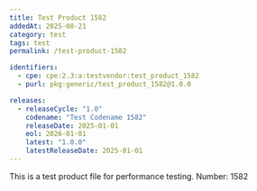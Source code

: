 ```yaml
---
title: Test Product 1582
addedAt: 2025-08-21
category: test
tags: test
permalink: /test-product-1582

identifiers:
  - cpe: cpe:2.3:a:testvendor:test_product_1582
  - purl: pkg:generic/test_product_1582@1.0.0

releases:
  - releaseCycle: "1.0"
    codename: "Test Codename 1582"
    releaseDate: 2025-01-01
    eol: 2026-01-01
    latest: "1.0.0"
    latestReleaseDate: 2025-01-01
---
```


This is a test product file for performance testing. Number: 1582
